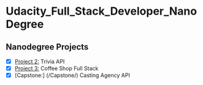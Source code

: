 # Udacity_Full_Stack_Developer_NanoDegree

## Nanodegree Projects

- [x] [Project 2:](/Project_2/) Trivia API
- [x] [Project 3:](/Project_3/) Coffee Shop Full Stack
- [x] [Capstone:] (/Capstone/) Casting Agency API